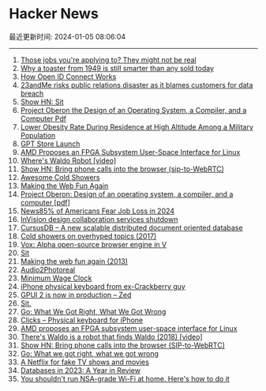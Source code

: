 # Hacker News

最近更新时间: 2024-01-05 08:06:04

--- 
1. [Those jobs you're applying to? They might not be real](https://www.marketplace.org/2024/01/03/those-jobs-youre-applying-to-they-might-not-be-real/) 
2. [Why a toaster from 1949 is still smarter than any sold today](https://www.theverge.com/22801890/sunbeam-radiant-control-toaster-t20-t35-vista) 
3. [How Open ID Connect Works](https://blog.digger.dev/how-open-id-connect-works-illustrated/) 
4. [23andMe risks public relations disaster as it blames customers for data breach](https://www.itpro.com/security/data-breaches/23andme-risks-public-relations-disaster-as-it-blames-customers-for-data-breach) 
5. [Show HN: Sit](https://sit.sonnet.io) 
6. [Project Oberon the Design of an Operating System, a Compiler, and a Computer Pdf](https://people.inf.ethz.ch/wirth/ProjectOberon/PO.System.pdf) 
7. [Lower Obesity Rate During Residence at High Altitude Among a Military Population](https://journals.plos.org/plosone/article?id=10.1371/journal.pone.0093493) 
8. [GPT Store Launch](https://news.ycombinator.com/item?id=38870249) 
9. [AMD Proposes an FPGA Subsystem User-Space Interface for Linux](https://www.phoronix.com/news/FPGA-User-Space-Interface-AMD) 
10. [Where's Waldo Robot [video]](https://www.youtube.com/watch?v=-i7HMPpxB-Y) 
11. [Show HN: Bring phone calls into the browser (sip-to-WebRTC)](https://github.com/pion/example-webrtc-applications/tree/master/sip-to-webrtc) 
12. [Awesome Cold Showers](https://github.com/hwayne/awesome-cold-showers) 
13. [Making the Web Fun Again](https://blog.neocities.org/blog/2013/05/28/making-the-web-fun-again) 
14. [Project Oberon: Design of an operating system, a compiler, and a computer [pdf]](https://people.inf.ethz.ch/wirth/ProjectOberon/PO.System.pdf) 
15. [News85% of Americans Fear Job Loss in 2024](https://finance.yahoo.com/news/85-fear-job-loss-2024-222143676.html) 
16. [InVision design collaboration services shutdown](https://www.invisionapp.com/inside-design/invision-design-collaboration-services-shutdown/) 
17. [CursusDB – A new scalable distributed document oriented database](https://github.com/cursusdb/cursusdb) 
18. [Cold showers on overhyped topics (2017)](https://github.com/hwayne/awesome-cold-showers) 
19. [Vox: Alpha open-source browser engine in V](https://vox.sx/) 
20. [Sit](https://sonnet.io/posts/sit/) 
21. [Making the web fun again (2013)](https://blog.neocities.org/blog/2013/05/28/making-the-web-fun-again) 
22. [Audio2Photoreal](https://github.com/facebookresearch/audio2photoreal) 
23. [Minimum Wage Clock](https://moonbase.lgbt/blog/minimum-wage-clock/) 
24. [iPhone physical keyboard from ex-Crackberry guy](https://www.clicks.tech/) 
25. [GPUI 2 is now in production – Zed](https://zed.dev/blog/gpui-2-on-preview) 
26. [Sit.](https://sonnet.io/posts/sit/) 
27. [Go: What We Got Right, What We Got Wrong](https://commandcenter.blogspot.com/2024/01/what-we-got-right-what-we-got-wrong.html) 
28. [Clicks – Physical keyboard for iPhone](https://www.clicks.tech/) 
29. [AMD proposes an FPGA subsystem user-space interface for Linux](https://www.phoronix.com/news/FPGA-User-Space-Interface-AMD) 
30. [There's Waldo is a robot that finds Waldo (2018) [video]](https://www.youtube.com/watch?v=-i7HMPpxB-Y) 
31. [Show HN: Bring phone calls into the browser (SIP-to-WebRTC)](https://github.com/pion/example-webrtc-applications/tree/master/sip-to-webrtc) 
32. [Go: What we got right, what we got wrong](https://commandcenter.blogspot.com/2024/01/what-we-got-right-what-we-got-wrong.html) 
33. [A Netflix for fake TV shows and movies](https://nestflix.fun/) 
34. [Databases in 2023: A Year in Review](https://ottertune.com/blog/2023-databases-retrospective) 
35. [You shouldn't run NSA-grade Wi-Fi at home. Here's how to do it](https://smallstep.com/blog/home-network-eap-tls-wifi/) 
